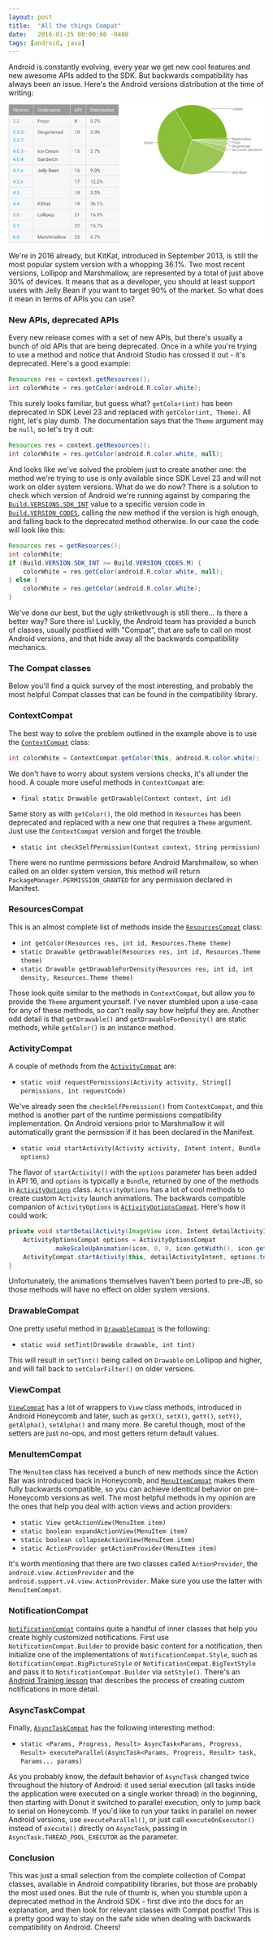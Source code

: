 ```yaml
---
layout: post
title:  "All the things Compat"
date:   2016-01-25 00:00:00 -0400
tags: [android, java]
---
```

Android is constantly evolving, every year we get new cool features and new awesome APIs added to 
the SDK. But backwards compatibility has always been an issue. Here's the Android versions 
distribution at the time of writing:

![oGaZBEQ](/assets/oGaZBEQ.png)

We're in 2016 already, but KitKat, introduced in September 2013, is still the most popular system 
version with a whopping 36.1%. Two most recent versions, Lollipop and Marshmallow, are represented 
by a total of just above 30% of devices. It means that as a developer, you should at
least support users with Jelly Bean if you want to target 90% of the market. So what does it mean in
terms of APIs you can use?

### New APIs, deprecated APIs

Every new release comes with a set of new APIs, but there's usually a bunch of old APIs that are 
being deprecated. Once in a while you're trying to use a method and notice that Android Studio has 
crossed it out - it's deprecated. Here's a good example:

```java
Resources res = context.getResources();
int colorWhite = res.getColor(android.R.color.white);
```

This surely looks familiar, but guess what? `getColor(int)` has been deprecated in SDK Level 23 and 
replaced with `getColor(int, Theme)`. All right, let's play dumb. The documentation says that the 
`Theme` argument may be `null`, so let's try it out:

```java
Resources res = context.getResources();
int colorWhite = res.getColor(android.R.color.white, null);
```

And looks like we've solved the problem just to create another one: the method we're trying to use 
is only available since SDK Level 23 and will not work on older system versions. What do we do now? 
There is a solution to check which version of Android we're running against by comparing the 
[`Build.VERSIONS.SDK_INT`][sdk-int] value to a specific version code in 
[`Build.VERSION_CODES`][version-codes], calling the new method if the version is high enough, and 
falling back to the deprecated method otherwise. In our case the code will look like this:

```java
Resources res = getResources();
int colorWhite;
if (Build.VERSION.SDK_INT >= Build.VERSION_CODES.M) {
    colorWhite = res.getColor(android.R.color.white, null);
} else {
    colorWhite = res.getColor(android.R.color.white);
}
```

We've done our best, but the ugly strikethrough is still there... Is there a better way? Sure there 
is! Luckily, the Android team has provided a bunch of classes, usually postfixed with "Compat", that
are safe to call on most Android versions, and that hide away all the backwards compatibility 
mechanics.

### The Compat classes

Below you'll find a quick survey of the most interesting, and probably the most helpful Compat 
classes that can be found in the compatibility library.

### ContextCompat

The best way to solve the problem outlined in the example above is to use the 
[`ContextCompat`][context-compat] class:

```java
int colorWhite = ContextCompat.getColor(this, android.R.color.white);
```

We don't have to worry about system versions checks, it's all under the hood. A couple more useful 
methods in `ContextCompat` are:

- `final static Drawable getDrawable(Context context, int id)`

Same story as with `getColor()`, the old method in `Resources` has been deprecated and replaced with
a new one that requires a `Theme` argument. Just use the `ContextCompat` version and forget the 
trouble.

- `static int checkSelfPermission(Context context, String permission)`

There were no runtime permissions before Android Marshmallow, so when
called on an older system version, this method will return `PackageManager.PERMISSION_GRANTED` for 
any permission declared in Manifest.

### ResourcesCompat

This is an almost complete list of methods inside the [`ResourcesCompat`][resources-compat] class:

- `int getColor(Resources res, int id, Resources.Theme theme)`
- `static Drawable getDrawable(Resources res, int id, Resources.Theme theme)`
- `static Drawable getDrawableForDensity(Resources res, int id, int density, Resources.Theme theme)`

Those look quite similar to the methods in `ContextCompat`, but allow you to provide the `Theme` 
argument yourself. I've never stumbled upon a use-case for any of these methods, so can't really say
how helpful they are. Another odd detail is that `getDrawable()` and `getDrawableForDensity()` are 
static methods, while `getColor()` is an instance method.

### ActivityCompat

A couple of methods from the [`ActivityCompat`][activity-compat] are:

- `static void requestPermissions(Activity activity, String[] permissions, int requestCode)`

We've already seen the `checkSelfPermission()` from `ContextCompat`, and this method is another part
of the runtime permissions compatibility implementation. On Android versions prior to Marshmallow it
will automatically grant the permission if it has been declared in the Manifest.

- `static void startActivity(Activity activity, Intent intent, Bundle options)`

The flavor of `startActivity()` with the `options` parameter has been added in API 16, and `options`
is typically a `Bundle`, returned by one of the methods in [`ActivityOptions`][activity-options] 
class. `ActivityOptions` has a lot of cool methods to create custom `Activity` launch animations. 
The backwards compatible companion of `ActivityOptions` is 
[`ActivityOptionsCompat`][activity-options-compat]. Here's how it could work:

```java
private void startDetailActivity(ImageView icon, Intent detailActivityIntent) {
    ActivityOptionsCompat options = ActivityOptionsCompat
            .makeScaleUpAnimation(icon, 0, 0, icon.getWidth(), icon.getHeight());
    ActivityCompat.startActivity(this, detailActivityIntent, options.toBundle());
}
```

Unfortunately, the animations themselves haven't been ported to pre-JB, so those methods will have 
no effect on older system versions.

### DrawableCompat

One pretty useful method in [`DrawableCompat`][drawable-compat] is the following:

- `static void setTint(Drawable drawable, int tint)`

This will result in `setTint()` being called on `Drawable` on Lollipop and higher, and will fall 
back to `setColorFilter()` on older versions.

### ViewCompat

[`ViewCompat`][view-compat] has a lot of wrappers to `View` class methods, introduced in Android 
Honeycomb and later, such as `getX()`, `setX()`, `getY()`, `setY()`, `getAlpha()`, `setAlpha()` and 
many more. Be careful though, most of the setters are just no-ops, and most getters return default 
values.

### MenuItemCompat

The `MenuItem` class has received a bunch of new methods since the Action Bar was introduced back in
Honeycomb, and [`MenuItemCompat`][menu-item-compat] makes them fully backwards compatible, so you 
can achieve identical behavior on pre-Honeycomb versions as well. The most helpful methods in my 
opinion are the ones that help you deal with action views and action providers:

- `static View getActionView(MenuItem item)`
- `static boolean expandActionView(MenuItem item)`
- `static boolean collapseActionView(MenuItem item)`
- `static ActionProvider getActionProvider(MenuItem item)`

It's worth mentioning that there are two classes called `ActionProvider`, the 
`android.view.ActionProvider` and the `android.support.v4.view.ActionProvider`. Make sure you use 
the latter with `MenuItemCompat`.

### NotificationCompat

[`NotificationCompat`][notification-compat] contains quite a handful of inner classes that help you 
create highly customized notifications. First use `NotificationCompat.Builder` to provide basic 
content for a notification, then initialize one of the implementations of 
`NotificationCompat.Style`, such as `NotificationCompat.BigPictureStyle` or 
`NotificationCompat.BigTextStyle` and pass it to `NotificationCompat.Builder` via `setStyle()`. 
There's an [Android Training lesson][notifications-training] that describes the process of creating 
custom notifications in more detail.

### AsyncTaskCompat

Finally, [`AsyncTaskCompat`][async-task-compat] has the following interesting method:

- `static <Params, Progress, Result> AsyncTask<Params,
  Progress, Result> executeParallel(AsyncTask<Params, Progress,
  Result> task, Params... params)`

As you probably know, the default behavior of `AsyncTask` changed twice throughout the history of 
Android: it used serial execution (all tasks inside the application were executed on a single worker
thread) in the beginning, then starting with Donut it switched to parallel execution, only to jump 
back to serial on Honeycomb. If you'd like to run your tasks in parallel on newer Android versions, 
use `executeParallel()`, or just call `executeOnExecutor()` instead of `execute()` directly on 
`AsyncTask`, passing in `AsyncTask.THREAD_POOL_EXECUTOR` as the parameter.

### Conclusion

This was just a small selection from the complete collection of Compat classes, available in Android
compatibility libraries, but those are probably the most used ones. But the rule of thumb is, when 
you stumble upon a deprecated method in the Android SDK - first dive into the docs for an 
explanation, and then look for relevant classes with Compat postfix! This is a pretty good way to 
stay on the safe side when dealing with backwards compatibility on Android. Cheers!

[sdk-int]: https://developer.android.com/reference/android/os/Build.VERSION.html#SDK_INT
[version-codes]: https://developer.android.com/reference/android/os/Build.VERSION_CODES.html
[context-compat]: https://developer.android.com/reference/android/support/v4/content/ContextCompat.html
[resources-compat]: https://developer.android.com/reference/android/support/v4/content/res/ResourcesCompat.html
[activity-compat]: https://developer.android.com/reference/android/support/v4/app/ActivityCompat.html
[activity-options]: https://developer.android.com/reference/android/app/ActivityOptions.html
[activity-options-compat]: https://developer.android.com/reference/android/support/v4/app/ActivityOptionsCompat.html
[drawable-compat]: https://developer.android.com/reference/android/support/v4/graphics/drawable/DrawableCompat.html
[view-compat]: https://developer.android.com/reference/android/support/v4/view/ViewCompat.html
[menu-item-compat]: https://developer.android.com/reference/android/support/v4/view/MenuItemCompat.html
[notification-compat]: https://developer.android.com/reference/android/support/v4/app/NotificationCompat.html
[notifications-training]: https://developer.android.com/training/notify-user/index.html
[async-task-compat]: https://developer.android.com/reference/android/support/v4/os/AsyncTaskCompat.html
